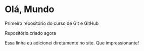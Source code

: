 # Olá, Mundo
Primeiro repositório do curso de Git e GitHub

Repositório criado agora

Essa linha eu adicionei diretamente no site. Que impressionante!
